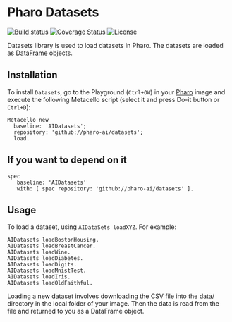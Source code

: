 # Pharo Datasets

[![Build status](https://github.com/pharo-ai/Datasets/workflows/CI/badge.svg)](https://github.com/pharo-ai/Datasets/actions/workflows/test.yml)
[![Coverage Status](https://coveralls.io/repos/github/PharoAI/Datasets/badge.svg?branch=master)](https://coveralls.io/github/PharoAI/Datasets?branch=master)
[![License](https://img.shields.io/badge/license-MIT-blue.svg)](https://raw.githubusercontent.com/PharoAI/Datasets/master/LICENSE)

Datasets library is used to load datasets in Pharo. The datasets are loaded as [DataFrame](https://github.com/PolyMathOrg/DataFrame/) objects.

## Installation

To install `Datasets`, go to the Playground (`Ctrl+OW`) in your [Pharo](https://pharo.org/) image and execute the following Metacello script (select it and press Do-it button or `Ctrl+D`):

```smalltalk
Metacello new
  baseline: 'AIDatasets';
  repository: 'github://pharo-ai/datasets';
  load.
```

## If you want to depend on it

```smalltalk
spec 
   baseline: 'AIDatasets' 
   with: [ spec repository: 'github://pharo-ai/datasets' ].
```

## Usage

To load a dataset, using `AIDataSets loadXYZ`. For example:

```smalltalk
AIDatasets loadBostonHousing.
AIDatasets loadBreastCancer.
AIDatasets loadWine.
AIDatasets loadDiabetes.
AIDatasets loadDigits.
AIDatasets loadMnistTest.
AIDatasets loadIris.
AIDatasets loadOldFaithful.
```

Loading a new dataset involves downloading the CSV file into the data/ directory in the local folder of your image. Then the data is read from the file and returned to you as a DataFrame object.
